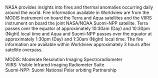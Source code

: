 <p>NASA provides insights into fires and thermal anomalies occurring daily around the world. Fire information available in Worldview are from the MODIS instrument on board the Terra and Aqua satellites and the VIIRS instrument on board the joint NASA/NOAA Suomi-NPP satellite. Terra passes over the equator at approximately 10:30am (Day) and 10:30pm (Night) local time and Aqua and Suomi-NPP passes over the equator at approximately 1:30pm (Day) and 1:30am (Night) local time. The fire information are available within Worldview approximately 3 hours after satellite overpass.
</p>
<p>
MODIS: Moderate Resolution Imaging Spectroradiometer<br>
VIIRS: Visible Infrared Imaging Radiometer Suite<br>
Suomi-NPP: Suomi National Polar orbiting Partnership</p>
